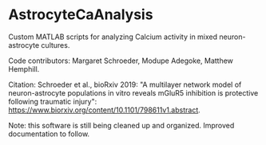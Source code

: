 # AstrocyteCaAnalysis
Custom MATLAB scripts for analyzing Calcium activity in mixed neuron-astrocyte cultures.

Code contributors: Margaret Schroeder, Modupe Adegoke, Matthew Hemphill.

Citation: Schroeder et al., bioRxiv 2019: "A multilayer network model of neuron-astrocyte populations in vitro reveals mGluR5 inhibition is protective following traumatic injury": https://www.biorxiv.org/content/10.1101/798611v1.abstract.

Note: this software is still being cleaned up and organized. Improved documentation to follow.
